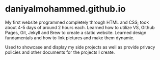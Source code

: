 # daniyalmohammed.github.io
My first website programmed completely through HTML and CSS; took about 4-5 days of around 2 hours each. Learned how to utilize VS, Github Pages, Git, Jekyll and Brew to create a static website. Learned design fundamentals and how to link pictures and make them dynamic.

Used to showcase and display my side projects as well as provide privacy policies and other documents for the projects I create.
